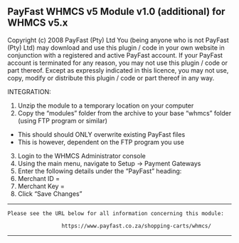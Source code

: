 PayFast WHMCS v5 Module v1.0 (additional) for WHMCS v5.x
-----------------------------------------------------------
Copyright (c) 2008 PayFast (Pty) Ltd
You (being anyone who is not PayFast (Pty) Ltd) may download and use this plugin / code in your own website in conjunction with a registered and active PayFast account. If your PayFast account is terminated for any reason, you may not use this plugin / code or part thereof.
Except as expressly indicated in this licence, you may not use, copy, modify or distribute this plugin / code or part thereof in any way.

INTEGRATION:
1. Unzip the module to a temporary location on your computer
2. Copy the “modules” folder from the archive to your base “whmcs” folder (using FTP program or similar)
- This should should ONLY overwrite existing PayFast files
- This is however, dependent on the FTP program you use
3. Login to the WHMCS Administrator console
4. Using the main menu, navigate to Setup -> Payment Gateways
5. Enter the following details under the “PayFast” heading:
6. Merchant ID = <Integration page>
7. Merchant Key = <Integration page>
8. Click “Save Changes”

******************************************************************************

    Please see the URL below for all information concerning this module:    

                     https://www.payfast.co.za/shopping-carts/whmcs/

******************************************************************************